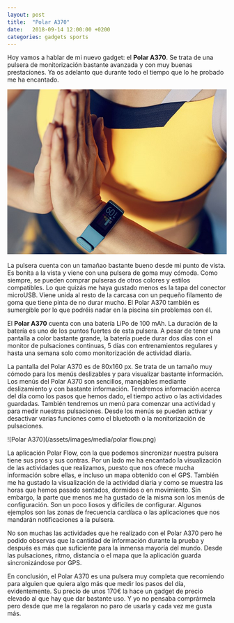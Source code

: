 ```yaml
---
layout: post
title:  "Polar A370"
date:   2018-09-14 12:00:00 +0200
categories: gadgets sports
---
```


Hoy vamos a hablar de mi nuevo gadget: el **Polar A370**. Se trata de una pulsera de monitorización bastante avanzada y con muy buenas prestaciones. Ya os adelanto que durante todo el tiempo que lo he probado me ha encantado.

![Polar A370](/assets/images/media/polar-a370.jpg)

La pulsera cuenta con un tamañao bastante bueno desde mi punto de vista. Es bonita a la vista y viene con una pulsera de goma muy cómoda. Como siempre, se pueden comprar pulseras de otros colores y estilos compatibles. Lo que quizás me haya gustado menos es la tapa del conector microUSB. Viene unida al resto de la carcasa con un pequeño filamento de goma que tiene pinta de no durar mucho. El Polar A370 también es sumergible por lo que podréis nadar en la piscina sin problemas con él.

El **Polar A370** cuenta con una batería LiPo de 100 mAh. La duración de la batería es uno de los puntos fuertes de esta pulsera. A pesar de tener una pantalla a color bastante grande, la batería puede durar dos días con el monitor de pulsaciones continuas, 5 días con entrenamientos regulares y hasta una semana solo como monitorización de actividad diaria.

La pantalla del Polar A370 es de 80x160 px. Se trata de un tamaño muy cómodo para los menús deslizables y para visualizar bastante información. Los menús del Polar A370 son sencillos, manejables mediante deslizamiento y con bastante información. Tendremos información acerca del día como los pasos que hemos dado, el tiempo activo o las actividades guardadas. También tendremos un menú para comenzar una actividad y para medir nuestras pulsaciones. Desde los menús se pueden activar y desactivar varias funciones como el bluetooth o la monitorización de pulsaciones. 

![Polar A370](/assets/images/media/polar flow.png)

La aplicación Polar Flow, con la que podemos sincronizar nuestra pulsera tiene sus pros y sus contras. Por un lado me ha encantado la visualización de las actividades que realizamos, puesto que nos ofrece mucha información sobre ellas, e incluso un mapa obtenido con el GPS. También me ha gustado la visualización de la actividad diaria y como se muestra las horas que hemos pasado sentados, dormidos o en movimiento. Sin embargo, la parte que menos me ha gustado de la misma son los menús de configuración. Son un poco liosos y difíciles de configurar. Algunos ejemplos son las zonas de frecuencia cardíaca o las aplicaciones que nos mandarán notificaciones a la pulsera.

No son muchas las actividades que he realizado con el Polar A370 pero he podido observas que la cantidad de información durante la prueba y después es más que suficiente para la inmensa mayoría del mundo. Desde las pulsaciones, ritmo, distancia o el mapa que la aplicación guarda sincronizándose por GPS.

En conclusión, el Polar A370 es una pulsera muy completa que recomiendo para alguien que quiera algo más que medir los pasos del día, evidentemente. Su precio de unos 170€ la hace un gadget de precio elevado al que hay que dar bastante uso. Y yo no pensaba comprármela pero desde que me la regalaron no paro de usarla y cada vez me gusta más.
